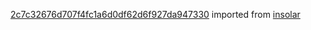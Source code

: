 [2c7c32676d707f4fc1a6d0df62d6f927da947330](https://github.com/insolar/insolar/commit/2c7c32676d707f4fc1a6d0df62d6f927da947330) imported from [insolar](https://github.com/insolar/insolar)
